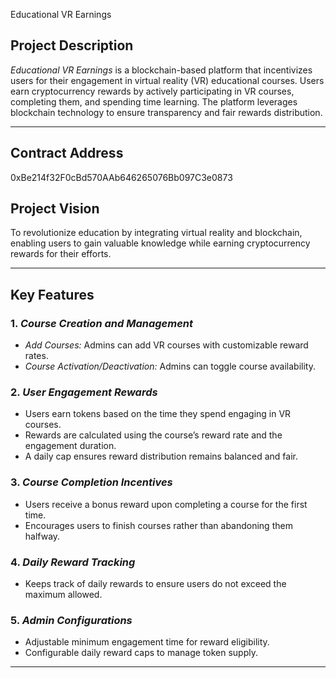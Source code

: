  Educational VR Earnings

## Project Description  
*Educational VR Earnings* is a blockchain-based platform that incentivizes users for their engagement in virtual reality (VR) educational courses. Users earn cryptocurrency rewards by actively participating in VR courses, completing them, and spending time learning. The platform leverages blockchain technology to ensure transparency and fair rewards distribution.

---

## Contract Address  
0xBe214f32F0cBd570AAb646265076Bb097C3e0873



## Project Vision  
To revolutionize education by integrating virtual reality and blockchain, enabling users to gain valuable knowledge while earning cryptocurrency rewards for their efforts.

---

## Key Features  

### 1. *Course Creation and Management*  
- *Add Courses:* Admins can add VR courses with customizable reward rates.  
- *Course Activation/Deactivation:* Admins can toggle course availability.  

### 2. *User Engagement Rewards*  
- Users earn tokens based on the time they spend engaging in VR courses.  
- Rewards are calculated using the course’s reward rate and the engagement duration.  
- A daily cap ensures reward distribution remains balanced and fair.  

### 3. *Course Completion Incentives*  
- Users receive a bonus reward upon completing a course for the first time.  
- Encourages users to finish courses rather than abandoning them halfway.  

### 4. *Daily Reward Tracking*  
- Keeps track of daily rewards to ensure users do not exceed the maximum allowed.  

### 5. *Admin Configurations*  
- Adjustable minimum engagement time for reward eligibility.  
- Configurable daily reward caps to manage token supply.  

---

 


